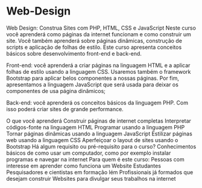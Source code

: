 # Web-Design
Web Design: Construa Sites com PHP, HTML, CSS e JavaScript
Neste curso você aprenderá como páginas da internet funcionam e como construir um site. Você também aprenderá sobre páginas dinâmicas, construção de scripts e aplicação de folhas de estilo. Este curso apresenta conceitos básicos sobre desenvolvimento front-end e back-end.

Front-end: você aprenderá a criar páginas na linguagem HTML e a aplicar folhas de estilo usando a linguagem CSS. Usaremos também o framework Bootstrap para aplicar belos componentes a nossas páginas. Por fim, apresentamos a linguagem JavaScript que será usada para deixar os componentes de usa página dinâmicos;

Back-end: você aprenderá os conceitos básicos da linguagem PHP. Com isso poderá criar sites de grande performance.

O que você aprenderá
Construir páginas de internet completas
Interpretar códigos-fonte na linguagem HTML
Programar usando a linguagem PHP
Tornar páginas dinâmicas usando a linguagem JavaScript
Estilizar páginas web usando a linguagem CSS
Aperfeiçoar o layout de sites usando o Bootstrap
Há algum requisito ou pré-requisito para o curso?
Conhecimentos básicos de como usar um computador, como por exemplo instalar programas e navegar na internet
Para quem é este curso:
Pessoas com interesse em aprender como funciona um Website
Estudantes
Pesquisadores e cientistas em formação
lém Profissionais já formados que desejam construir Websites para divulgar seus trabalhos na internet

